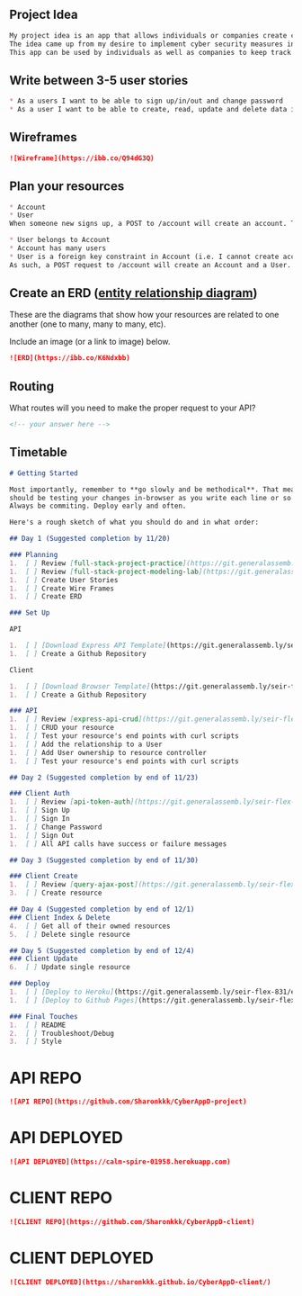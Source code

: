 ## Project Idea

```md
My project idea is an app that allows individuals or companies create checkpoint on the cybersecurity measures they have implemented into their companies or even personal lives.
The idea came up from my desire to implement cyber security measures into my personal life. 
This app can be used by individuals as well as companies to keep track of the cyber security measures they have implemented and clearly evaluate its effects.
```

## Write between 3-5 user stories


```md
* As a users I want to be able to sign up/in/out and change password
* As a user I want to be able to create, read, update and delete data in a database

```

## Wireframes


```md
![Wireframe](https://ibb.co/Q94dG3Q)
```

## Plan your resources


```md
* Account
* User
When someone new signs up, a POST to /account will create an account. The relationship between Account and User as follows:

* User belongs to Account
* Account has many users
* User is a foreign key constraint in Account (i.e. I cannot create account without a User)
As such, a POST request to /account will create an Account and a User. 

```

## Create an ERD ([entity relationship diagram](https://www.visual-paradigm.com/guide/data-modeling/what-is-entity-relationship-diagram/))

These are the diagrams that show how your resources are related to one another
(one to many, many to many, etc).

Include an image (or a link to image) below.

```md
![ERD](https://ibb.co/K6Ndxbb)
```

## Routing

What routes will you need to make the proper request to your API?

```md
<!-- your answer here -->
```

## Timetable


```md
# Getting Started

Most importantly, remember to **go slowly and be methodical**. That means you
should be testing your changes in-browser as you write each line or so of code.
Always be commiting. Deploy early and often.

Here's a rough sketch of what you should do and in what order:

## Day 1 (Suggested completion by 11/20)

### Planning
1.  [ ] Review [full-stack-project-practice](https://git.generalassemb.ly/seir-flex-831/full-stack-project-practice)
1.  [ ] Review [full-stack-project-modeling-lab](https://git.generalassemb.ly/seir-flex-831/full-stack-project-modeling-lab)
1.  [ ] Create User Stories
1.  [ ] Create Wire Frames
1.  [ ] Create ERD

### Set Up

API

1.  [ ] [Download Express API Template](https://git.generalassemb.ly/seir-flex-831/express-api-template)
1.  [ ] Create a Github Repository

Client

1.  [ ] [Download Browser Template](https://git.generalassemb.ly/seir-flex-831/browser-template)
1.  [ ] Create a Github Repository

### API
1.  [ ] Review [express-api-crud](https://git.generalassemb.ly/seir-flex-831/express-api-crud), [express-api-relationships](https://git.generalassemb.ly/seir-flex-831/express-api-relationships), and [express-api-auth](https://git.generalassemb.ly/seir-flex-831/express-api-auth)
1.  [ ] CRUD your resource
1.  [ ] Test your resource's end points with curl scripts
1.  [ ] Add the relationship to a User
1.  [ ] Add User ownership to resource controller
1.  [ ] Test your resource's end points with curl scripts

## Day 2 (Suggested completion by end of 11/23)

### Client Auth
1.  [ ] Review [api-token-auth](https://git.generalassemb.ly/seir-flex-831/jquery-ajax-token-auth)
1.  [ ] Sign Up
1.  [ ] Sign In
1.  [ ] Change Password
1.  [ ] Sign Out
1.  [ ] All API calls have success or failure messages

## Day 3 (Suggested completion by end of 11/30)

### Client Create
1.  [ ] Review [query-ajax-post](https://git.generalassemb.ly/seir-flex-831/jquery-ajax-post)
3.  [ ] Create resource

## Day 4 (Suggested completion by end of 12/1)
### Client Index & Delete
4.  [ ] Get all of their owned resources
5.  [ ] Delete single resource

## Day 5 (Suggested completion by end of 12/4)
### Client Update
6.  [ ] Update single resource

### Deploy
1.  [ ] [Deploy to Heroku](https://git.generalassemb.ly/seir-flex-831/express-api-deployment-guide)
1.  [ ] [Deploy to Github Pages](https://git.generalassemb.ly/seir-flex-831/gh-pages-deployment-guide)

### Final Touches
1.  [ ] README
2.  [ ] Troubleshoot/Debug
3.  [ ] Style
```

# API REPO

```md
![API REPO](https://github.com/Sharonkkk/CyberAppD-project)
```
# API DEPLOYED

```md
![API DEPLOYED](https://calm-spire-01958.herokuapp.com)
```

# CLIENT REPO

```md
![CLIENT REPO](https://github.com/Sharonkkk/CyberAppD-client)
```

# CLIENT DEPLOYED

```md
![CLIENT DEPLOYED](https://sharonkkk.github.io/CyberAppD-client/)
```
